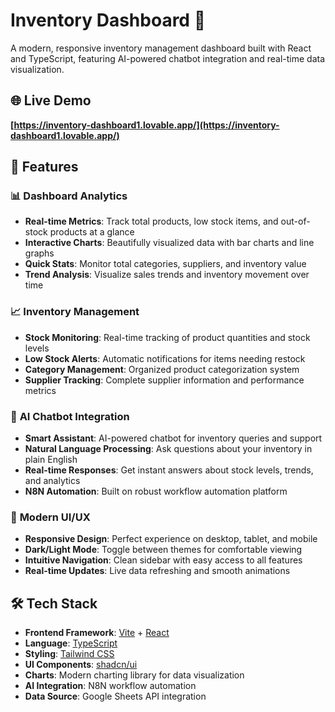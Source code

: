 # Inventory Dashboard 🤖

A modern, responsive inventory management dashboard built with React and TypeScript, featuring AI-powered chatbot integration and real-time data visualization.

## 🌐 Live Demo
**[https://inventory-dashboard1.lovable.app/](https://inventory-dashboard1.lovable.app/)**

## 🚀 Features

### 📊 **Dashboard Analytics**
- **Real-time Metrics**: Track total products, low stock items, and out-of-stock products at a glance
- **Interactive Charts**: Beautifully visualized data with bar charts and line graphs
- **Quick Stats**: Monitor total categories, suppliers, and inventory value
- **Trend Analysis**: Visualize sales trends and inventory movement over time

### 📈 **Inventory Management**
- **Stock Monitoring**: Real-time tracking of product quantities and stock levels
- **Low Stock Alerts**: Automatic notifications for items needing restock
- **Category Management**: Organized product categorization system
- **Supplier Tracking**: Complete supplier information and performance metrics

### 🤖 **AI Chatbot Integration**
- **Smart Assistant**: AI-powered chatbot for inventory queries and support
- **Natural Language Processing**: Ask questions about your inventory in plain English
- **Real-time Responses**: Get instant answers about stock levels, trends, and analytics
- **N8N Automation**: Built on robust workflow automation platform

### 🎨 **Modern UI/UX**
- **Responsive Design**: Perfect experience on desktop, tablet, and mobile
- **Dark/Light Mode**: Toggle between themes for comfortable viewing
- **Intuitive Navigation**: Clean sidebar with easy access to all features
- **Real-time Updates**: Live data refreshing and smooth animations

## 🛠️ Tech Stack

- **Frontend Framework**: [Vite](https://vitejs.dev/) + [React](https://reactjs.org/)
- **Language**: [TypeScript](https://www.typescriptlang.org/)
- **Styling**: [Tailwind CSS](https://tailwindcss.com/)
- **UI Components**: [shadcn/ui](https://ui.shadcn.com/)
- **Charts**: Modern charting library for data visualization
- **AI Integration**: N8N workflow automation
- **Data Source**: Google Sheets API integration

